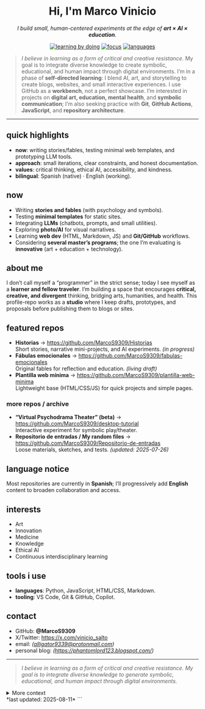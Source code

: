 <div align="center">

# Hi, I'm **Marco Vinicio** 

*I build small, human-centered experiments at the edge of **art × AI × education**.*

<a href="https://img.shields.io/badge/learning-by--doing-6aa84f?labelColor=1b1f24"><img alt="learning by doing" src="https://img.shields.io/badge/learning-by--doing-6aa84f?labelColor=1b1f24"></a> <a href="https://img.shields.io/badge/focus-art%20%E2%9F%A8%20ai%20%E2%9F%A8%20storytelling-3c78d8?labelColor=1b1f24"><img alt="focus" src="https://img.shields.io/badge/focus-art%20%E2%9F%A8%20ai%20%E2%9F%A8%20storytelling-3c78d8?labelColor=1b1f24"></a> <a href="https://img.shields.io/badge/langs-en%20%E2%80%A2%20es-ffb000?labelColor=1b1f24"><img alt="languages" src="https://img.shields.io/badge/langs-en%20%E2%80%A2%20es-ffb000?labelColor=1b1f24"></a>

</div>

> *I believe in learning as a form of critical and creative resistance.* My goal is to integrate diverse knowledge to create symbolic, educational, and human impact through digital environments.
> I’m in a phase of **self-directed learning**: I blend AI, art, and storytelling to create blogs, websites, and small interactive experiences. I use GitHub as a **workbench**, not a perfect showcase. I’m interested in projects on **digital art, education, mental health**, and **symbolic communication**; I’m also seeking practice with **Git**, **GitHub Actions**, **JavaScript**, and **repository architecture**.

---

## quick highlights

* **now**: writing stories/fables, testing minimal web templates, and prototyping LLM tools.
* **approach**: small iterations, clear constraints, and honest documentation.
* **values**: critical thinking, ethical AI, accessibility, and kindness.
* **bilingual**: Spanish (native) · English (working).

## now

* Writing **stories and fables** (with psychology and symbols).
* Testing **minimal templates** for static sites.
* Integrating **LLMs** (chatbots, prompts, and small utilities).
* Exploring **photo/AI** for visual narratives.
* Learning **web dev** (HTML, Markdown, JS) and **Git/GitHub** workflows.
* Considering **several master’s programs**; the one I’m evaluating is **innovative** (art + education + technology).

## about me

I don’t call myself a “programmer” in the strict sense; today I see myself as a **learner and fellow traveler**. I’m building a space that encourages **critical, creative, and divergent** thinking, bridging arts, humanities, and health. This profile-repo works as a **studio** where I keep drafts, prototypes, and proposals before publishing them to blogs or sites.

## featured repos

* **Historias** → https://github.com/MarcoS9309/Historias  
  Short stories, narrative mini-projects, and AI experiments. *(in progress)*
* **Fábulas emocionales** → https://github.com/MarcoS9309/fabulas-emocionales  
  Original fables for reflection and education. *(living draft)*
* **Plantilla web mínima** → https://github.com/MarcoS9309/plantilla-web-minima  
  Lightweight base (HTML/CSS/JS) for quick projects and simple pages.

### more repos / archive

* **“Virtual Psychodrama Theater” (beta)** → https://github.com/MarcoS9309/desktop-tutorial  
  Interactive experiment for symbolic play/theater.
* **Repositorio de entradas / My random files** → https://github.com/MarcoS9309/Repositorio-de-entradas  
  Loose materials, sketches, and tests. *(updated: 2025-07-26)*

## language notice

Most repositories are currently in **Spanish**; I’ll progressively add **English** content to broaden collaboration and access.

## interests

* Art
* Innovation
* Medicine
* Knowledge
* Ethical AI
* Continuous interdisciplinary learning

## tools i use

* **languages**: Python, JavaScript, HTML/CSS, Markdown.
* **tooling**: VS Code, Git & GitHub, Copilot. 

## contact

* GitHub: **@MarcoS9309**
* X/Twitter: https://x.com/vinicio_salto
* email: *(alligator9339@protonmail.com)*
* personal blog: *(https://phantomlord123.blogspot.com/)*

---

> *I believe in learning as a form of critical and creative resistance. My goal is to integrate diverse knowledge to generate symbolic, educational, and human impact through digital environments.*

<details>
<summary>More context</summary>

This profile is my workshop: I keep drafts and prototypes here while learning in public.

</details>
*last updated: 2025-08-11*
```
